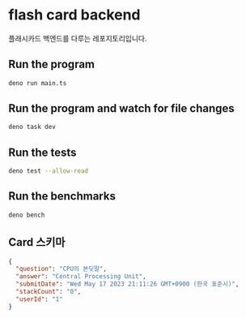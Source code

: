 # flash card backend

플래시카드 백엔드를 다루는 레포지토리입니다.

## Run the program

```sh
deno run main.ts
```

## Run the program and watch for file changes

```sh
deno task dev
```

## Run the tests

```sh
deno test --allow-read
```

## Run the benchmarks

```sh
deno bench
```

## Card 스키마

```json
{
  "question": "CPU의 본딧말",
  "answer": "Central Processing Unit",
  "submitDate": "Wed May 17 2023 21:11:26 GMT+0900 (한국 표준시)",
  "stackCount": "0",
  "userId": "1"
}
```
